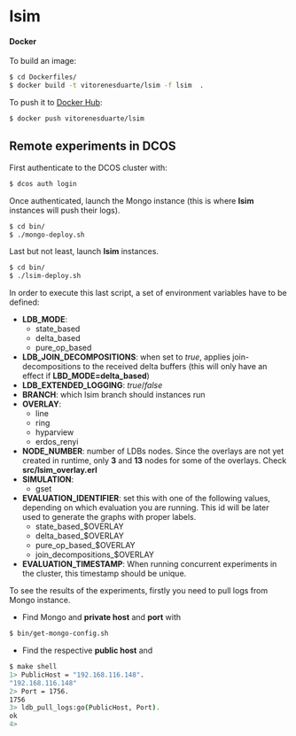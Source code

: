 # lsim


#### Docker
To build an image:

```bash
$ cd Dockerfiles/
$ docker build -t vitorenesduarte/lsim -f lsim  .
```

To push it to [Docker Hub](https://hub.docker.com/):

```bash
$ docker push vitorenesduarte/lsim
```

## Remote experiments in DCOS
First authenticate to the DCOS cluster with:

```bash
$ dcos auth login
```

Once authenticated, launch the Mongo instance
(this is where __lsim__ instances will push their logs).

```bash
$ cd bin/
$ ./mongo-deploy.sh
```

Last but not least, launch __lsim__ instances.
```bash
$ cd bin/
$ ./lsim-deploy.sh
```

In order to execute this last script, a set of environment variables
have to be defined:

- __LDB_MODE__:
  - state_based
  - delta_based
  - pure_op_based
- __LDB_JOIN_DECOMPOSITIONS__: when set to _true_, applies
join-decompositions to the received delta buffers (this will only
have an effect if __LBD_MODE=delta_based__)
- __LDB_EXTENDED_LOGGING__: _true_/_false_
- __BRANCH__: which lsim branch should instances run
- __OVERLAY__:
  - line
  - ring
  - hyparview
  - erdos_renyi
- __NODE_NUMBER__: number of LDBs nodes. Since the overlays are
not yet created in runtime, only __3__ and __13__ nodes for some of
the overlays. Check __src/lsim_overlay.erl__
- __SIMULATION__:
  - gset
- __EVALUATION_IDENTIFIER__: set this with one of the following
values, depending on which evaluation you are running. This id will
be later used to generate the graphs with proper labels.
  - state_based_$OVERLAY
  - delta_based_$OVERLAY
  - pure_op_based_$OVERLAY
  - join_decompositions_$OVERLAY
- __EVALUATION_TIMESTAMP__: When running concurrent experiments
in the cluster, this timestamp should be unique.


To see the results of the experiments, firstly you need to pull logs
from Mongo instance.

- Find Mongo and __private host__ and __port__ with

```bash
$ bin/get-mongo-config.sh
```

- Find the respective __public host__ and

```bash
$ make shell
1> PublicHost = "192.168.116.148".
"192.168.116.148"
2> Port = 1756.
1756
3> ldb_pull_logs:go(PublicHost, Port).
ok
4>
```
